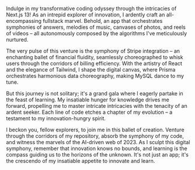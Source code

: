 Indulge in my transformative coding odyssey through the intricacies of Next.js 13! As an intrepid explorer of innovation, I ardently craft an all-encompassing fullstack marvel. Behold, an app that orchestrates symphonies of answers, melodies of music, canvases of photos, and reels of videos – all autonomously composed by the algorithms I've meticulously nurtured.

The very pulse of this venture is the symphony of Stripe integration – an enchanting ballet of financial fluidity, seamlessly choreographed to whisk users through the corridors of billing efficiency. With the artistry of React and the elegance of Tailwind, I shape the digital canvas, where Prisma orchestrates harmonious data choreography, making MySQL dance to my tune.

But this journey is not solitary; it's a grand gala where I eagerly partake in the feast of learning. My insatiable hunger for knowledge drives me forward, propelling me to master intricate intricacies with the tenacity of an ardent seeker. Each line of code etches a chapter of my evolution – a testament to my innovation-hungry spirit.

I beckon you, fellow explorers, to join me in this ballet of creation. Venture through the corridors of my repository, absorb the symphony of my code, and witness the marvels of the AI-driven web of 2023. As I sculpt this digital symphony, remember that innovation knows no bounds, and learning is the compass guiding us to the horizons of the unknown. It's not just an app; it's the crescendo of my insatiable appetite to innovate and learn.
